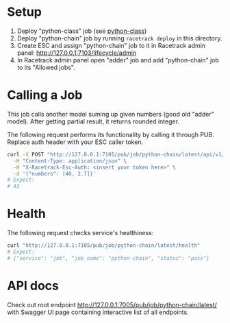 # Setup
1. Deploy "python-class" job (see [python-class](../python-class))
2. Deploy "python-chain" job by running `racetrack deploy` in this directory.
3. Create ESC and assign "python-chain" job to it in Racetrack admin panel: http://127.0.0.1:7103/lifecycle/admin
4. In Racetrack admin panel open "adder" job and add "python-chain" job to its "Allowed jobs".

# Calling a Job
This job calls another model suming up given numbers (good old "adder" model).
After getting partial result, it returns rounded integer.

The following request performs its functionality by calling it through PUB. Replace auth header with your ESC caller token.
```bash
curl -X POST "http://127.0.0.1:7105/pub/job/python-chain/latest/api/v1/perform" \
  -H "Content-Type: application/json" \
  -H "X-Racetrack-Esc-Auth: <insert your token here>" \
  -d '{"numbers": [40, 2.7]}'
# Expect:
# 43
```

# Health
The following request checks service's healthiness:
```bash
curl "http://127.0.0.1:7105/pub/job/python-chain/latest/health" 
# Expect:
# {"service": "job", "job_name": "python-chain", "status": "pass"}
```

# API docs
Check out root endpoint http://127.0.0.1:7005/pub/job/python-chain/latest/ with Swagger UI page containing interactive list of all endpoints.
